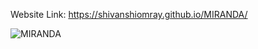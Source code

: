 Website Link: https://shivanshiomray.github.io/MIRANDA/

![MIRANDA](https://raw.githubusercontent.com/ShivanshiOmray/MIRANDA/main/img.png)
